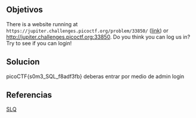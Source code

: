 
## Objetivos
There is a website running at `https://jupiter.challenges.picoctf.org/problem/33850/` ([link](https://jupiter.challenges.picoctf.org/problem/33850/)) or http://jupiter.challenges.picoctf.org:33850. Do you think you can log us in? Try to see if you can login!
## Solucion
picoCTF{s0m3_SQL_f8adf3fb}
deberas entrar por medio de admin login

## Referencias
[SLQ](https://en.wikipedia.org/wiki/SQL_injection)



